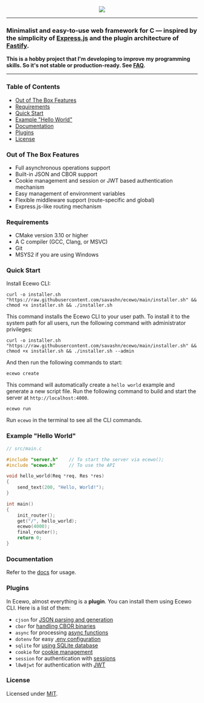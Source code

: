 <div align="center">
    <a href="https://ecewo.vercel.app">
        <img src="https://raw.githubusercontent.com/savashn/ecewo/main/assets/ecewo.svg" />
    </a>
</div>

<hr />

### Minimalist and easy-to-use web framework for C — inspired by the simplicity of [Express.js](https://expressjs.com/) and the plugin architecture of [Fastify](https://fastify.dev/).

**This is a hobby project that I'm developing to improve my programming skills. So it's not stable or production-ready. See [FAQ](https://ecewo.vercel.app/docs/faq).**

<hr />

### Table of Contents

- [Out of The Box Features](#out-of-the-box-features)
- [Requirements](#requirements)
- [Quick Start](#quick-start)
- [Example "Hello World"](#example-hello-world)
- [Documentation](#documentation)
- [Plugins](#plugins)
- [License](#license)

### Out of The Box Features

- Full asynchronous operations support
- Built-in JSON and CBOR support
- Cookie management and session or JWT based authentication mechanism
- Easy management of environment variables
- Flexible middleware support (route-specific and global)
- Express.js-like routing mechanism

### Requirements

- CMake version 3.10 or higher
- A C compiler (GCC, Clang, or MSVC)
- Git
- MSYS2 if you are using Windows

### Quick Start

Install Ecewo CLI:

```shell
curl -o installer.sh "https://raw.githubusercontent.com/savashn/ecewo/main/installer.sh" && chmod +x installer.sh && ./installer.sh
```

This command installs the Ecewo CLI to your user path. To install it to the system path for all users, run the following command with administrator privileges:

```shell
curl -o installer.sh "https://raw.githubusercontent.com/savashn/ecewo/main/installer.sh" && chmod +x installer.sh && ./installer.sh --admin
```

And then run the following commands to start:

```shell
ecewo create
```

This command will automatically create a `hello world` example and generate a new script file. Run the following command to build and start the server at `http://localhost:4000`.

```shell
ecewo run
```

Run `ecewo` in the terminal to see all the CLI commands.

### Example "Hello World"

```c
// src/main.c

#include "server.h"    // To start the server via ecewo();
#include "ecewo.h"     // To use the API

void hello_world(Req *req, Res *res)
{
    send_text(200, "Hello, World!");
}

int main()
{
    init_router();
    get("/", hello_world);
    ecewo(4000);
    final_router();
    return 0;
}
```

### Documentation

Refer to the [docs](https://ecewo.vercel.app) for usage.

### Plugins

In Ecewo, almost everything is a **plugin**. You can install them using Ecewo CLI. Here is a list of them:

- `cjson` for [JSON parsing and generation](https://ecewo.vercel.app/docs/using-json)
- `cbor` for [handling CBOR binaries](https://ecewo.vercel.app/docs/using-cbor)
- `async` for processing [async functions](https://ecewo.vercel.app/docs/async-operations)
- `dotenv` for easy [.env configuration](https://ecewo.vercel.app/docs/environment-variables)
- `sqlite` for [using SQLite database](https://ecewo.vercel.app/docs/using-a-database)
- `cookie` for [cookie management](https://ecewo.vercel.app/docs/auth#cookies)
- `session` for authentication with [sessions](https://ecewo.vercel.app/docs/auth#sessions)
- `l8w8jwt` for authentication with [JWT](https://ecewo.vercel.app/docs/auth#jwt)

### License

Licensed under [MIT](./LICENSE).
